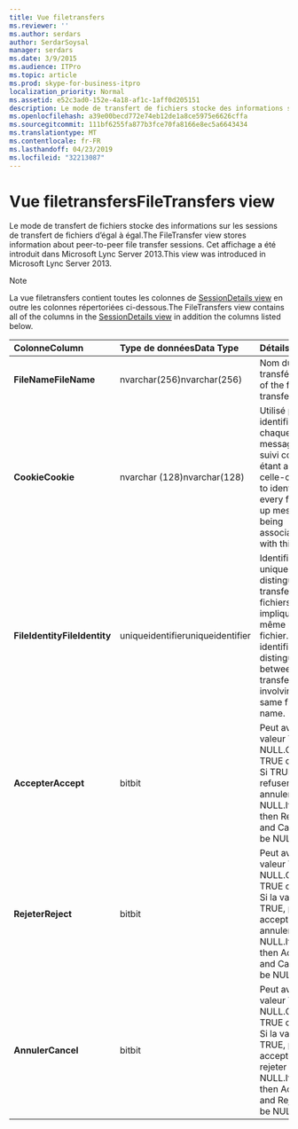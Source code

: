 ```yaml
---
title: Vue filetransfers
ms.reviewer: ''
ms.author: serdars
author: SerdarSoysal
manager: serdars
ms.date: 3/9/2015
ms.audience: ITPro
ms.topic: article
ms.prod: skype-for-business-itpro
localization_priority: Normal
ms.assetid: e52c3ad0-152e-4a18-af1c-1aff0d205151
description: Le mode de transfert de fichiers stocke des informations sur les sessions de transfert de fichiers d’égal à égal. Cet affichage a été introduit dans Microsoft Lync Server 2013.
ms.openlocfilehash: a39e00becd772e74eb12de1a8ce5975e6626cffa
ms.sourcegitcommit: 111bf6255fa877b3fce70fa8166e8ec5a6643434
ms.translationtype: MT
ms.contentlocale: fr-FR
ms.lasthandoff: 04/23/2019
ms.locfileid: "32213087"
---
```

# <a name="filetransfers-view"></a><span data-ttu-id="84f6a-104">Vue filetransfers</span><span class="sxs-lookup"><span data-stu-id="84f6a-104">FileTransfers view</span></span>
 
<span data-ttu-id="84f6a-105">Le mode de transfert de fichiers stocke des informations sur les sessions de transfert de fichiers d’égal à égal.</span><span class="sxs-lookup"><span data-stu-id="84f6a-105">The FileTransfer view stores information about peer-to-peer file transfer sessions.</span></span> <span data-ttu-id="84f6a-106">Cet affichage a été introduit dans Microsoft Lync Server 2013.</span><span class="sxs-lookup"><span data-stu-id="84f6a-106">This view was introduced in Microsoft Lync Server 2013.</span></span>
  
> [!NOTE]
> <span data-ttu-id="84f6a-107">La vue filetransfers contient toutes les colonnes de [SessionDetails view](sessiondetails-0.md) en outre les colonnes répertoriées ci-dessous.</span><span class="sxs-lookup"><span data-stu-id="84f6a-107">The FileTransfers view contains all of the columns in the [SessionDetails view](sessiondetails-0.md) in addition the columns listed below.</span></span>
  
|<span data-ttu-id="84f6a-108">**Colonne**</span><span class="sxs-lookup"><span data-stu-id="84f6a-108">**Column**</span></span>|<span data-ttu-id="84f6a-109">**Type de données**</span><span class="sxs-lookup"><span data-stu-id="84f6a-109">**Data Type**</span></span>|<span data-ttu-id="84f6a-110">**Détails**</span><span class="sxs-lookup"><span data-stu-id="84f6a-110">**Details**</span></span>|
|:-----|:-----|:-----|
|<span data-ttu-id="84f6a-111">**FileName**</span><span class="sxs-lookup"><span data-stu-id="84f6a-111">**FileName**</span></span> <br/> |<span data-ttu-id="84f6a-112">nvarchar(256)</span><span class="sxs-lookup"><span data-stu-id="84f6a-112">nvarchar(256)</span></span>  <br/> |<span data-ttu-id="84f6a-113">Nom du fichier transféré.</span><span class="sxs-lookup"><span data-stu-id="84f6a-113">Name of the file transferred.</span></span>  <br/> |
|<span data-ttu-id="84f6a-114">**Cookie**</span><span class="sxs-lookup"><span data-stu-id="84f6a-114">**Cookie**</span></span> <br/> |<span data-ttu-id="84f6a-115">nvarchar (128)</span><span class="sxs-lookup"><span data-stu-id="84f6a-115">nvarchar(128)</span></span>  <br/> |<span data-ttu-id="84f6a-116">Utilisé pour identifier chaque message de suivi comme étant associé à celle-ci.</span><span class="sxs-lookup"><span data-stu-id="84f6a-116">Used to identify every follow-up message as being associated with this one.</span></span>  <br/> |
|<span data-ttu-id="84f6a-117">**FileIdentity**</span><span class="sxs-lookup"><span data-stu-id="84f6a-117">**FileIdentity**</span></span> <br/> |<span data-ttu-id="84f6a-118">uniqueidentifier</span><span class="sxs-lookup"><span data-stu-id="84f6a-118">uniqueidentifier</span></span>  <br/> |<span data-ttu-id="84f6a-119">Identificateur unique pour distinguer les transferts de fichiers impliquant le même nom de fichier.</span><span class="sxs-lookup"><span data-stu-id="84f6a-119">Unique identifier to distinguish between file transfers involving the same file name.</span></span>  <br/> |
|<span data-ttu-id="84f6a-120">**Accepter**</span><span class="sxs-lookup"><span data-stu-id="84f6a-120">**Accept**</span></span> <br/> |<span data-ttu-id="84f6a-121">bit</span><span class="sxs-lookup"><span data-stu-id="84f6a-121">bit</span></span>  <br/> |<span data-ttu-id="84f6a-122">Peut avoir la valeur TRUE ou NULL.</span><span class="sxs-lookup"><span data-stu-id="84f6a-122">Can be TRUE or NULL.</span></span> <span data-ttu-id="84f6a-123">Si TRUE, refuser et annuler sera NULL.</span><span class="sxs-lookup"><span data-stu-id="84f6a-123">If TRUE, then Reject and Cancel will be NULL.</span></span>  <br/> |
|<span data-ttu-id="84f6a-124">**Rejeter**</span><span class="sxs-lookup"><span data-stu-id="84f6a-124">**Reject**</span></span> <br/> |<span data-ttu-id="84f6a-125">bit</span><span class="sxs-lookup"><span data-stu-id="84f6a-125">bit</span></span>  <br/> |<span data-ttu-id="84f6a-126">Peut avoir la valeur TRUE ou NULL.</span><span class="sxs-lookup"><span data-stu-id="84f6a-126">Can be TRUE or NULL.</span></span> <span data-ttu-id="84f6a-127">Si la valeur TRUE, puis accepter et annuler sera NULL.</span><span class="sxs-lookup"><span data-stu-id="84f6a-127">If TRUE, then Accept and Cancel will be NULL.</span></span>  <br/> |
|<span data-ttu-id="84f6a-128">**Annuler**</span><span class="sxs-lookup"><span data-stu-id="84f6a-128">**Cancel**</span></span> <br/> |<span data-ttu-id="84f6a-129">bit</span><span class="sxs-lookup"><span data-stu-id="84f6a-129">bit</span></span>  <br/> |<span data-ttu-id="84f6a-130">Peut avoir la valeur TRUE ou NULL.</span><span class="sxs-lookup"><span data-stu-id="84f6a-130">Can be TRUE or NULL.</span></span> <span data-ttu-id="84f6a-131">Si la valeur TRUE, puis accepter et rejeter sera NULL.</span><span class="sxs-lookup"><span data-stu-id="84f6a-131">If TRUE, then Accept and Reject will be NULL.</span></span>  <br/> |
   

